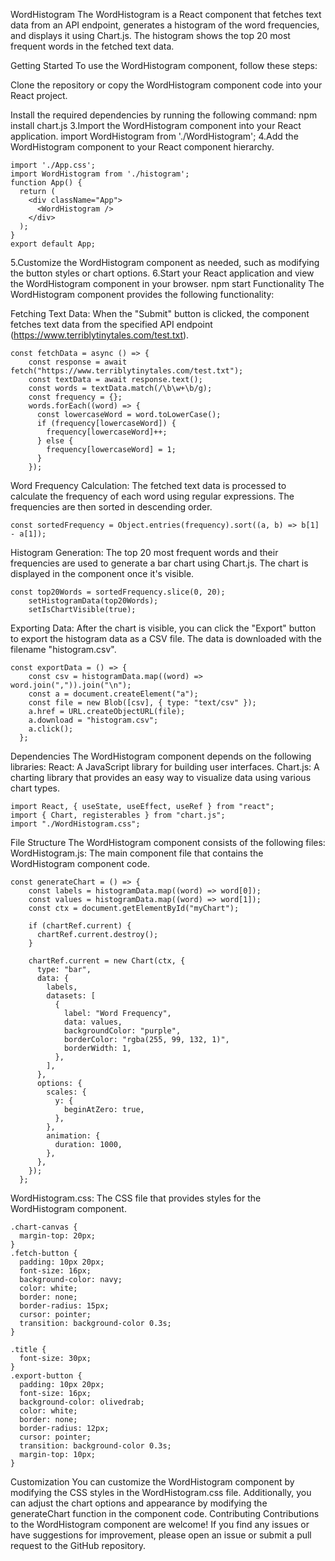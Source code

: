 WordHistogram
The WordHistogram is a React component that fetches text data from an API endpoint, generates a histogram of the word frequencies, and displays it using Chart.js. The histogram shows the top 20 most frequent words in the fetched text data.

Getting Started
To use the WordHistogram component, follow these steps:

Clone the repository or copy the WordHistogram component code into your React project.

Install the required dependencies by running the following command:
npm install chart.js
3.Import the WordHistogram component into your React application.
import WordHistogram from './WordHistogram';
4.Add the WordHistogram component to your React component hierarchy.
```
import './App.css';
import WordHistogram from './histogram';
function App() {
  return (
    <div className="App">
      <WordHistogram />
    </div>
  );
}
export default App;
```
5.Customize the WordHistogram component as needed, such as modifying the button styles or chart options.
6.Start your React application and view the WordHistogram component in your browser.
npm start
Functionality
The WordHistogram component provides the following functionality:

Fetching Text Data: When the "Submit" button is clicked, the component fetches text data from the specified API endpoint (https://www.terriblytinytales.com/test.txt).
```
const fetchData = async () => {
    const response = await fetch("https://www.terriblytinytales.com/test.txt");
    const textData = await response.text();
    const words = textData.match(/\b\w+\b/g);
    const frequency = {};
    words.forEach((word) => {
      const lowercaseWord = word.toLowerCase();
      if (frequency[lowercaseWord]) {
        frequency[lowercaseWord]++;
      } else {
        frequency[lowercaseWord] = 1;
      }
    });
```
Word Frequency Calculation: The fetched text data is processed to calculate the frequency of each word using regular expressions. The frequencies are then sorted in descending order.
```
const sortedFrequency = Object.entries(frequency).sort((a, b) => b[1] - a[1]);
```
Histogram Generation: The top 20 most frequent words and their frequencies are used to generate a bar chart using Chart.js. The chart is displayed in the component once it's visible.
```
const top20Words = sortedFrequency.slice(0, 20);
    setHistogramData(top20Words);
    setIsChartVisible(true);
 ```

Exporting Data: After the chart is visible, you can click the "Export" button to export the histogram data as a CSV file. The data is downloaded with the filename "histogram.csv".
```
const exportData = () => {
    const csv = histogramData.map((word) => word.join(",")).join("\n");
    const a = document.createElement("a");
    const file = new Blob([csv], { type: "text/csv" });
    a.href = URL.createObjectURL(file);
    a.download = "histogram.csv";
    a.click();
  };
  ```
Dependencies
The WordHistogram component depends on the following libraries:
React: A JavaScript library for building user interfaces.
Chart.js: A charting library that provides an easy way to visualize data using various chart types.
```
import React, { useState, useEffect, useRef } from "react";
import { Chart, registerables } from "chart.js";
import "./WordHistogram.css";
```
File Structure
The WordHistogram component consists of the following files:
WordHistogram.js: The main component file that contains the WordHistogram component code.
```
const generateChart = () => {
    const labels = histogramData.map((word) => word[0]);
    const values = histogramData.map((word) => word[1]);
    const ctx = document.getElementById("myChart");

    if (chartRef.current) {
      chartRef.current.destroy();
    }

    chartRef.current = new Chart(ctx, {
      type: "bar",
      data: {
        labels,
        datasets: [
          {
            label: "Word Frequency",
            data: values,
            backgroundColor: "purple",
            borderColor: "rgba(255, 99, 132, 1)",
            borderWidth: 1,
          },
        ],
      },
      options: {
        scales: {
          y: {
            beginAtZero: true,
          },
        },
        animation: {
          duration: 1000,
        },
      },
    });
  };
  ```
WordHistogram.css: The CSS file that provides styles for the WordHistogram component.
```
.chart-canvas {
  margin-top: 20px;
}
.fetch-button {
  padding: 10px 20px;
  font-size: 16px;
  background-color: navy;
  color: white;
  border: none;
  border-radius: 15px;
  cursor: pointer;
  transition: background-color 0.3s;
}

.title {
  font-size: 30px;
}
.export-button {
  padding: 10px 20px;
  font-size: 16px;
  background-color: olivedrab;
  color: white;
  border: none;
  border-radius: 12px;
  cursor: pointer;
  transition: background-color 0.3s;
  margin-top: 10px;
}
```
Customization
You can customize the WordHistogram component by modifying the CSS styles in the WordHistogram.css file. Additionally, you can adjust the chart options and appearance by modifying the generateChart function in the component code.
Contributing
Contributions to the WordHistogram component are welcome! If you find any issues or have suggestions for improvement, please open an issue or submit a pull request to the GitHub repository.
